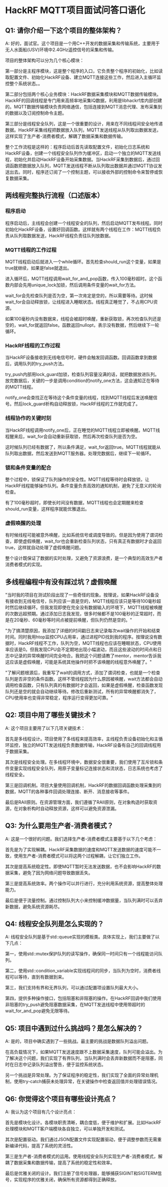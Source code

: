 # HackRF MQTT项目面试问答口语化

## Q1: 请你介绍一下这个项目的整体架构？

A: 好的，面试官。这个项目是一个用C++开发的数据采集和传输系统，主要用于无人水面船(USV)环境中2.4GHz遥控信号的采集和传输。

项目的整体架构可以分为几个核心模块：

第一部分是主程序模块，这是整个程序的入口，它负责整个程序的初始化，比如读取配置文件、初始化HackRF设备、建立MQTT连接这些工作，然后进入主循环监控整个系统状态。。

第二部分包括两个核心业务模块：HackRF数据采集模块和MQTT数据传输模块。HackRF的回调线程是专门用来高频率地采集IQ数据，利用是libhackrf库内部创建的。MQTT数据传输模块负责网络通信，包括连接到MQTT消息代理、发布采集到的数据以及订阅控制命令主题。

第三部分是线程安全队列，这是一个很重要的设计，用来在不同线程间安全地传递数据。HackRF采集线程把数据放入队列，MQTT发送线程从队列取出数据发送，这样实现了生产者-消费者模式，解耦了数据采集和数据传输。

整个工作流程是这样的：程序启动后首先读取配置文件，初始化日志系统和HackRF设备，创建一个线程安全队列作为缓冲区，启动一个独立的MQTT发送线程，初始化并启动HackRF设备开始采集数据。当HackRF采集到数据后，通过回调函数把数据放入队列，MQTT发送线程不断从队列取出数据并通过MQTT协议发送出去。同时，程序还订阅了一个控制主题，可以接收外部的控制命令来暂停或恢复数据采集。


## 两线程完整执行流程（口述版本）

### 程序启动

程序启动后，主线程会创建一个线程安全的队列，然后启动MQTT发布线程。同时初始化HackRF设备，设置好回调函数。这样就有两个线程在工作：MQTT线程负责从队列取数据发送，HackRF线程负责往队列放数据。

### MQTT线程的工作过程

MQTT线程启动后就进入一个while循环。首先检查should_run这个变量，如果是true就继续，如果是false就退出。

进入循环后，MQTT线程调用wait_for_and_pop函数，传入100毫秒超时。这个函数内部会先用unique_lock加锁，然后调用条件变量的wait_for方法。

wait_for会先检查队列是否为空，第一次肯定是空的，所以需要等待。这时候wait_for会自动释放锁，让线程进入睡眠状态。线程真正睡觉了，不占用CPU资源。

如果100毫秒内没有数据来，线程会被超时唤醒，重新获取锁，再次检查队列还是空的，wait_for就返回false。函数返回nullopt，表示没有数据，然后继续下一轮循环。

### HackRF线程的工作过程

当HackRF设备接收到无线电信号时，硬件会触发回调函数。回调函数拿到数据后，调用队列的try_push方法。

try_push内部用lock_guard加锁，检查队列容量没满的话，就把数据放进队列。放完数据后，关键的一步是调用condition的notify_one方法，这会通知正在等待的MQTT线程。

notify_one会查找正在等待这个条件变量的线程，找到MQTT线程后发送唤醒信号。然后lock_guard析构自动释放锁，HackRF线程的工作就完成了。

### 线程协作的关键时刻

当HackRF线程调用notify_one后，正在睡觉的MQTT线程立即被唤醒。MQTT线程醒来后，wait_for会自动重新获取锁，然后再次检查队列是否为空。

这时候队列已经有数据了，所以条件满足，wait_for返回true。MQTT线程就能从队列取出数据，然后发送到MQTT服务器。处理完数据后，继续下一轮循环。

### 锁和条件变量的配合

整个过程中，锁保证了队列操作的安全性。MQTT线程等待时会释放锁，让HackRF线程能够操作队列。条件变量负责高效的通知机制，避免了无意义的轮询检查。

有了100毫秒超时，即使长时间没有数据，MQTT线程也会定期醒来检查should_run变量，这样程序就能优雅退出。

### 虚假唤醒的处理

有时候线程可能被意外唤醒，比如系统信号或调度导致的。但是因为使用了谓词检查，即使虚假唤醒，wait_for也会重新检查队列状态，只有真正有数据时才会返回true，这样就自动处理了虚假唤醒问题。

整个设计既保证了数据的实时处理，又避免了资源浪费，是一个典型的高效生产者消费者模式的实现。



## 多线程编程中有没有踩过坑？虚假唤醒

"当时我的项目在测试阶段出现了一些奇怪的现象。按理说，如果HackRF设备没有接收到无线电信号，队列应该一直是空的，MQTT线程应该只是等待100毫秒超时然后继续循环。但我发现即使在完全没有数据输入的环境下，MQTT线程被唤醒的次数远超预期。通过添加日志我发现，很多时候都不是100毫秒的正常超时，而是在20毫秒、60毫秒等时间点被提前唤醒，但队列仍然是空的。"

"为了搞清楚原因，我添加了详细的时间戳日志来记录每次wait操作的开始和结束时间。同时我用htop监控CPU占用率，通过进程PID找到我的程序。按理说没有数据时，HackRF线程不工作，队列为空，MQTT线程也应该在睡眠状态，CPU使用率应该是0。但我发现CPU会不定期地出现小幅波动，而且这些波动的时间点和日志中记录的异常唤醒时间完全吻合。我把这个问题请教了mentor，mentor告诉我这应该是虚假唤醒，可能是系统其他操作时把不该唤醒的线程意外唤醒了。"

"了解问题根源后，我重写了wait的调用方式，添加了谓词检查，也就是一个检查队列是否非空的条件函数。这样不管线程因为什么原因被唤醒，wait方法都会自动调用检查函数，只有队列真的有数据时才会返回，如果是虚假唤醒，检查函数发现队列还是空的就会自动继续等待。修改后重新测试，所有的异常唤醒都消失了，CPU使用率也变得非常稳定，程序运行变得更加可靠。"



## Q2: 项目中用了哪些关键技术？

A: 这个项目主要用了以下几项关键技术：

首先是多线程设计。项目使用了多线程来提高效率，主线程负责设备初始化和主循环监控，独立的MQTT发送线程负责数据传输，HackRF设备有自己的回调线程用于数据采集。

其次是线程安全处理。在多线程环境中，数据安全很重要，我们使用了互斥锁和条件变量实现线程安全队列，用原子变量标记连接状态和流状态，日志系统也考虑了线程安全。

第三是回调机制。项目大量使用回调机制，HackRF的数据回调函数处理采集到的数据，MQTT的各种事件回调处理连接、断开、消息接收等事件。

最后是RAII原则。在资源管理方面，我们遵循了RAII原则，在对象构造时获取资源，在对象析构时自动释放资源，这样可以避免资源泄漏。

## Q3: 为什么要用生产者-消费者模式？

A: 这是一个很好的问题。我们选择生产者-消费者模式主要基于以下几个考虑：

首先是为了实现解耦。HackRF采集数据的速度和MQTT发送数据的速度可能不一致，使用生产者-消费者模式可以将这两个过程解耦，让它们独立工作。

其次是提高系统稳定性。即使MQTT暂时无法发送数据，也不会影响HackRF的数据采集，避免了因为网络问题导致数据丢失。

第三是提高系统效率。两个操作可以并行进行，充分利用系统资源，提高整体处理能力。

最后是便于流量控制。通过控制队列大小来控制缓冲数据量，当队列满时可以丢弃新数据，避免系统资源耗尽。

## Q4: 线程安全队列是怎么实现的？

A: 线程安全队列是基于std::queue实现的模板类。具体实现上，我们主要做了以下几点：

第一，使用std::mutex保护队列的读写操作，确保同一时间只有一个线程能访问队列。

第二，使用std::condition_variable实现线程间的同步，当队列为空时，消费者线程可以等待，直到有数据到来。

第三，我们支持有界和无界队列，可以通过配置项设置队列最大大小。

第四，提供多种操作接口，包括阻塞和非阻塞的操作。在HackRF回调中我们使用非阻塞的try_push避免阻塞数据采集，在MQTT发送线程中使用带超时的wait_for_and_pop避免无限等待。

## Q5: 项目中遇到过什么挑战吗？是怎么解决的？

A: 是的，项目中确实遇到了一些挑战。最主要的挑战是数据队列溢出问题。

在高负载情况下，如果MQTT发送速度跟不上数据采集速度，队列可能会溢出。为了解决这个问题，我们实现了有界队列，当队列满时会丢弃新数据而不是阻塞，同时在日志中记录队列溢出警告，便于监控系统状态。

另一个挑战是异常处理。为了保证程序的稳定性，我们实现了全面的异常处理机制，使用try-catch捕获未处理异常，在关键操作中检查返回值并处理错误情况。

## Q6: 你觉得这个项目有哪些设计亮点？

A: 我认为这个项目有几个设计亮点：

首先是模块化设计。各模块职责清晰，耦合度低，便于维护和扩展。比如HackRF处理模块和MQTT客户端模块各自独立，可以单独开发和测试。

其次是配置驱动。我们通过JSON配置文件实现配置驱动，便于调整参数而无需重新编译代码，提高了系统的灵活性。

第三是生产者-消费者模式的运用。使用线程安全队列实现生产者-消费者模式，解耦了数据采集和数据传输，提高了系统的稳定性和效率。

最后是优雅关闭的设计。我们注册了信号处理器，能够捕获SIGINT和SIGTERM信号，实现程序的优雅关闭，确保所有资源都得到正确释放。
